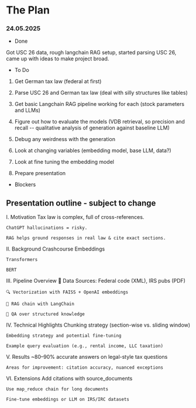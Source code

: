# The Plan


### 24.05.2025

- Done

Got USC 26 data, rough langchain RAG setup, started parsing USC 26, came up with ideas to make project broad.

- To Do

1. Get German tax law (federal at first)

2. Parse USC 26 and German tax law (deal with silly structures like tables)

3. Get basic Langchain RAG pipeline working for each (stock parameters and LLMs)

4. Figure out how to evaluate the models (VDB retrieval, so precision and recall -- qualitative analysis of generation against baseline LLM)

5. Debug any weirdness with the generation

6. Look at changing variables (embedding model, base LLM, data?)

6. Look at fine tuning the embedding model

7. Prepare presentation

- Blockers



## Presentation outline - subject to change

I. Motivation
    Tax law is complex, full of cross-references.

    ChatGPT hallucinations = risky.

    RAG helps ground responses in real law & cite exact sections.

II. Background Crashcourse
    Embeddings
    
    Transformers

    BERT

III. Pipeline Overview
    🔄 Data Sources: Federal code (XML), IRS pubs (PDF)

    🔍 Vectorization with FAISS + OpenAI embeddings

    🧠 RAG chain with LangChain

    💬 QA over structured knowledge

IV. Technical Highlights
    Chunking strategy (section-wise vs. sliding window)

    Embedding strategy and potential fine-tuning

    Example query evaluation (e.g., rental income, LLC taxation)

V. Results
    ~80–90% accurate answers on legal-style tax questions

    Areas for improvement: citation accuracy, nuanced exceptions

VI. Extensions
    Add citations with source_documents

    Use map_reduce chain for long documents

    Fine-tune embeddings or LLM on IRS/IRC datasets

